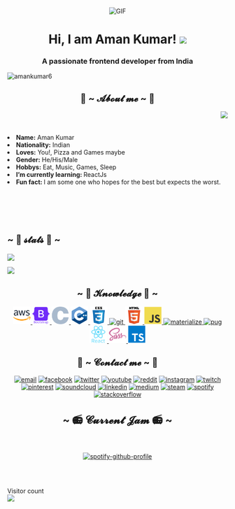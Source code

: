 <div align="center">
<img align="center" alt="GIF" height="250px" src="https://media.giphy.com/media/du3J3cXyzhj75IOgvA/giphy.gif" />

# Hi, I am Aman Kumar! <img src="https://media.giphy.com/media/mGcNjsfWAjY5AEZNw6/giphy.gif" width="50">

</div>

<h3 align="center">A passionate frontend developer from India</h3>

<p align="left"> <img src="https://komarev.com/ghpvc/?username=amankumar6&label=Profile%20views&color=0e75b6&style=flat" alt="amankumar6" /> </p>

<div>
    <h2 align="center"> 🦊 ~ 𝓐𝓫𝓸𝓾𝓽 𝓶𝓮 ~ 🦊 </h2>
    <img src="https://media.giphy.com/media/SWoSkN6DxTszqIKEqv/giphy.gif" align="right">
    <br><br><br>
    <li>
        <b>Name:</b> Aman Kumar
    </li>
    <li>
        <b>Nationality:</b> Indian
    </li>
    <li>
        <b>Loves:</b> You!, Pizza and Games maybe 
    </li>
    <li>
        <b>Gender:</b> He/His/Male
    </li>
    <li>
        <b>Hobbys:</b> Eat, Music, Games, Sleep
    </li>
    <li>
        <b>I’m currently learning: </b> ReactJs
    </li>
    <li>
        <b>Fun fact: </b> I am some one who hopes for the best but expects the worst.
    </li>
    <br>
</div>

<br><br><br>

<h2> ~ 📇 𝓼𝓽𝓪𝓽𝓼 📇 ~ </h2>
<p>
    <a href="https://github.com/amankumar06/github-readme-stats"> 
        <img align="center" src="https://bad-apple-github-readme.vercel.app/api?show_bg=1&username=amankumar"/>
    </a>
</p>

<p>
    <a href="https://github.com/amankumar6/github-readme-stats"> 
        <img  src="https://github-readme-stats.vercel.app/api/top-langs/?username=amankumar6&layout=compact"/>
    </a>
</p>

<div>
<h2 align="center"> ~ 📇 𝓚𝓷𝓸𝔀𝓵𝓮𝓭𝓰𝓮 📇 ~ </h2>
<p align="center"> <a href="https://aws.amazon.com" target="_blank"> <img src="https://raw.githubusercontent.com/devicons/devicon/master/icons/amazonwebservices/amazonwebservices-original-wordmark.svg" alt="aws" width="40" height="40"/> </a> <a href="https://getbootstrap.com" target="_blank"> <img src="https://raw.githubusercontent.com/devicons/devicon/master/icons/bootstrap/bootstrap-plain-wordmark.svg" alt="bootstrap" width="40" height="40"/> </a> <a href="https://www.cprogramming.com/" target="_blank"> <img src="https://raw.githubusercontent.com/devicons/devicon/master/icons/c/c-original.svg" alt="c" width="40" height="40"/> </a> <a href="https://www.w3schools.com/cpp/" target="_blank"> <img src="https://raw.githubusercontent.com/devicons/devicon/master/icons/cplusplus/cplusplus-original.svg" alt="cplusplus" width="40" height="40"/> </a> <a href="https://www.w3schools.com/css/" target="_blank"> <img src="https://raw.githubusercontent.com/devicons/devicon/master/icons/css3/css3-original-wordmark.svg" alt="css3" width="40" height="40"/> </a> <a href="https://git-scm.com/" target="_blank"> <img src="https://www.vectorlogo.zone/logos/git-scm/git-scm-icon.svg" alt="git" width="40" height="40"/> </a> <a href="https://www.w3.org/html/" target="_blank"> <img src="https://raw.githubusercontent.com/devicons/devicon/master/icons/html5/html5-original-wordmark.svg" alt="html5" width="40" height="40"/> </a> <a href="https://developer.mozilla.org/en-US/docs/Web/JavaScript" target="_blank"> <img src="https://raw.githubusercontent.com/devicons/devicon/master/icons/javascript/javascript-original.svg" alt="javascript" width="40" height="40"/> </a> <a href="https://materializecss.com/" target="_blank"> <img src="https://raw.githubusercontent.com/prplx/svg-logos/5585531d45d294869c4eaab4d7cf2e9c167710a9/svg/materialize.svg" alt="materialize" width="40" height="40"/> </a> <a href="https://pugjs.org" target="_blank"> <img src="https://cdn.worldvectorlogo.com/logos/pug.svg" alt="pug" width="40" height="40"/> </a> <a href="https://reactjs.org/" target="_blank"> <img src="https://raw.githubusercontent.com/devicons/devicon/master/icons/react/react-original-wordmark.svg" alt="react" width="40" height="40"/> </a> <a href="https://sass-lang.com" target="_blank"> <img src="https://raw.githubusercontent.com/devicons/devicon/master/icons/sass/sass-original.svg" alt="sass" width="40" height="40"/> </a> <a href="https://www.typescriptlang.org/" target="_blank"> <img src="https://raw.githubusercontent.com/devicons/devicon/master/icons/typescript/typescript-original.svg" alt="typescript" width="40" height="40"/> </a> </p>
</div>

<h2 align="center"> 📝 ~ 𝓒𝓸𝓷𝓽𝓪𝓬𝓽 𝓶𝓮 ~ 📝 </h2>

<p align="center">
  <a href="mailto:amamkumar786dpsdh@gmail.com"><img src="https://img.icons8.com/color/96/000000/gmail.png" alt="email"/></a>
  <a href="https://www.facebook.com/amankumar062"><img src="https://img.icons8.com/color/96/000000/facebook.png" alt="facebook"/></a>
  <a href="https://twitter.com/amankumar062"><img src="https://img.icons8.com/color/96/000000/twitter-squared.png" alt="twitter"/></a>
  <a href="https://https://www.youtube.com/channel/UCOcZ_NXVu1p7m_sW0RO4_VA"><img src="https://img.icons8.com/color/96/000000/youtube.png" alt="youtube"/></a>
  <a href="https://www.reddit.com/user/aman_kumar_0017"><img src="https://img.icons8.com/color/96/000000/reddit.png" alt="reddit"/></a>
  <a href="https://www.instagram.com/amankumar062"><img src="https://img.icons8.com/color/96/000000/instagram-new.png" alt="instagram"/></a>
  <a href="https://www.twitch.tv/w1z4rd06"><img src="https://img.icons8.com/color/96/000000/twitch--v2.png" alt="twitch"/></a>
  <a href="https://www.pinterest.com/amankumar062/"><img src="https://img.icons8.com/color/96/000000/pinterest--v1.png" alt="pinterest"/></a>
  <a href="https://soundcloud.com/amankumar062"><img src="https://img.icons8.com/color/96/000000/soundcloud.png" alt="soundcloud"/></a>
  <a href="https://www.linkedin.com/in/amankumar6"><img src="https://img.icons8.com/color/96/000000/linkedin.png" alt="linkedin"/></a>
  <a href="https://medium.com/@amankumar06"><img src="https://img.icons8.com/color/96/000000/medium-logo.png" alt="medium"/></a>
  <a href="https://steamcommunity.com/id/arreyouwinningson"><img src="https://img.icons8.com/fluent/96/000000/steam.png" alt="steam"/></a>
  <a href="https://open.spotify.com/user/412h6kwehmtse5aj1k92hv61f?si=l4ShY3ruQSSWZ0U0ZKa11w"><img src="https://img.icons8.com/color/96/000000/spotify--v1.png" alt="spotify"/></a>
  <a href="https://stackoverflow.com/users/13969650/aman-kumar"><img src="https://img.icons8.com/color/96/000000/stackoverflow.png" alt="stackoverflow"/></a>
</p>

<div>
<h2 align="center" style="font-size: 24px">~ 📻 𝓒𝓾𝓻𝓻𝓮𝓷𝓽 𝓙𝓪𝓶 📻 ~</h2>
<br>
<div align="center"><p>

[![spotify-github-profile](https://spotify-github-profile.vercel.app/api/view?uid=412h6kwehmtse5aj1k92hv61f&redirect&cover_image=true&theme=compact)](https://spotify-github-profile.vercel.app/api/view?uid=412h6kwehmtse5aj1k92hv61f&redirect&redirect=true)
<p>
<br>
<br>
</div>
<p> 
  Visitor count<br>
  <img src="https://profile-counter.glitch.me/amankumar6/count.svg" />
</p>
